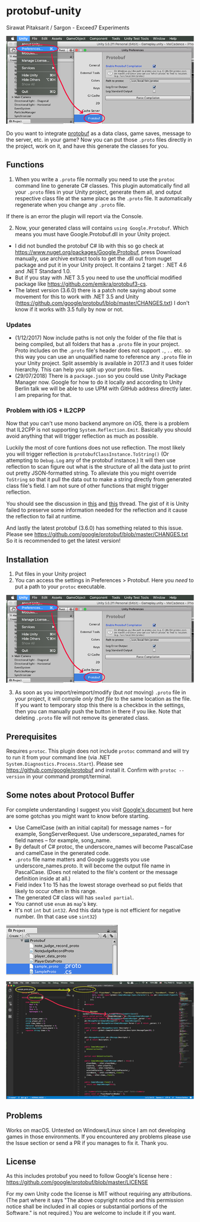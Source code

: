 # protobuf-unity
Sirawat Pitaksarit / 5argon - Exceed7 Experiments

![settings](https://github.com/5argon/protobuf-unity/raw/master/images/settings.png)

Do you want to integrate [protobuf](https://github.com/google/protobuf) as a data class, game saves, message to the server, etc. in your game? Now you can put those `.proto` files directly in the project, work on it, and have this generate the classes for you.

## Functions
1. When you write a `.proto` file normally you need to use the `protoc` command line to generate C# classes. This plugin automatically find all your `.proto` files in your Unity project, generate them all, and output respective class file at the same place as the `.proto` file. It automatically regenerate when you change any `.proto` file.

If there is an error the plugin will report via the Console. 

2. Now, your generated class will contains `using Google.Protobuf`. Which means you must have Google.Protobuf.dll in your Unity project.

- I did not bundled the protobuf C# lib with this so go check at https://www.nuget.org/packages/Google.Protobuf, press Download manually, use archive extract tools to get the .dll out from nuget package and put it in your Unity project. It contains 2 target : .NET 4.6 and .NET Standard 1.0.
- But if you stay with .NET 3.5 you need to use the unofficial modified package like https://github.com/emikra/protobuf3-cs. 
- The latest version (3.6.0) there is a patch note saying about some movement for this to work with .NET 3.5 and Unity (https://github.com/google/protobuf/blob/master/CHANGES.txt) I don't know if it works with 3.5 fully by now or not.

### Updates
- (1/12/2017) Now include paths is not only the folder of the file that is being compiled, but all folders that has a `.proto` file in your project. Proto includes on the `.proto` file's header does not support `.`, `..` etc. so this way you can use an unqualified name to reference any `.proto` file in your Unity project. Split assembly is available in 2017.3 and it uses folder hierarchy. This can help you split up your proto files.
- (29/07/2018) There is a `package.json` so you could use Unity Package Manager now. Google for how to do it locally and according to Unity Berlin talk we will be able to use UPM with GitHub address directly later. I am preparing for that.

### Problem with iOS + IL2CPP

Now that you can't use mono backend anymore on iOS, there is a problem that IL2CPP is not supporting `System.Reflection.Emit`. Basically you should avoid anything that will trigger reflection as much as possible.

Luckily the most of core funtions does not use reflection. The most likely you will trigger reflection is `protobufClassInstance.ToString()` (Or attempting to `Debug.Log` any of the protobuf instance.) It will then use reflection to scan figure out what is the structure of all the data just to print out pretty JSON-formatted string. To alleviate this you might override `ToString` so that it pull the data out to make a string directly from generated class file's field. I am not sure of other functions that might trigger reflection.

You should see the discussion in [this](https://github.com/google/protobuf/issues/644) and [this](https://github.com/google/protobuf/pull/3794) thread. The gist of it is Unity failed to preserve some information needed for the reflection and it cause the reflection to fail at runtime.

And lastly the latest protobuf (3.6.0) has something related to this issue. Please see https://github.com/google/protobuf/blob/master/CHANGES.txt
So it is recommended to get the latest version!

## Installation 

1. Put files in your Unity project
2. You can access the settings in Preferences > Protobuf. Here you *need* to put a path to your `protoc` executable.

![settings](https://github.com/5argon/protobuf-unity/raw/master/images/settings.png)

3. As soon as you import/reimport/modify (but *not* moving) `.proto` file in your project, it will compile *only that file* to the same location as the file. If you want to temporary stop this there is a checkbox in the settings, then you can manually push the button in there if you like. Note that deleting `.proto` file will not remove its generated class.
 
## Prerequisites
Requires `protoc`. This plugin does not include `protoc` command and will try to run it from your command line (via .NET `System.Diagnostics.Process.Start`). Please see https://github.com/google/protobuf and install it. Confirm with `protoc --version` in your command prompt/terminal.

## Some notes about Protocol Buffer
For complete understanding I suggest you visit [Google's document](https://developers.google.com/protocol-buffers/docs/overview) but here are some gotchas you might want to know before starting.

- Use CamelCase (with an initial capital) for message names – for example, SongServerRequest. Use underscore_separated_names for field names – for example, song_name.
- By default of C# protoc, the underscore_names will become PascalCase and camelCase in the generated code.
- `.proto` file name matters and Google suggests you use underscore_names.proto. It will become the output file name in PascalCase. (Does not related to the file's content or the message definition inside at all.)
- Field index 1 to 15 has the lowest storage overhead so put fields that likely to occur often in this range.
- The generated C# class will has `sealed partial`.
- You cannot use `enum` as `map`'s key.
- It's not `int` but `int32`. And this data type is not efficient for negative number. (In that case use `sint32`)

![project](https://github.com/5argon/protobuf-unity/raw/master/images/project.png)

![code compare](https://github.com/5argon/protobuf-unity/raw/master/images/codecompare.png)

## Problems

Works on macOS. Untested on Windows/Linux since I am not developing games in those environments. If you encountered any problems please use the Issue section or send a PR if you manages to fix it. Thank you.

## License
As this includes protobuf you need to follow Google's license here : https://github.com/google/protobuf/blob/master/LICENSE

For my own Unity code the license is MIT without requiring any attributions. (The part where it says "The above copyright notice and this permission notice shall be included in all copies or substantial portions of the Software." is not required.) You are welcome to include it if you want.
